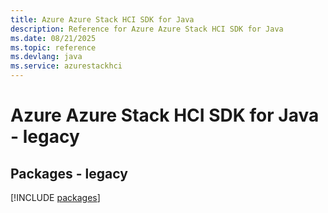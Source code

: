 ```yaml
---
title: Azure Azure Stack HCI SDK for Java
description: Reference for Azure Azure Stack HCI SDK for Java
ms.date: 08/21/2025
ms.topic: reference
ms.devlang: java
ms.service: azurestackhci
---
```

# Azure Azure Stack HCI SDK for Java - legacy
## Packages - legacy
[!INCLUDE [packages](azure-stack-hci-index.md)]